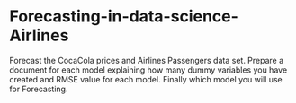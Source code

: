 # Forecasting-in-data-science-Airlines
Forecast the CocaCola prices and Airlines Passengers data set. Prepare a document for each model explaining  how many dummy variables you have created and RMSE value for each model. Finally which model you will use for  Forecasting.
